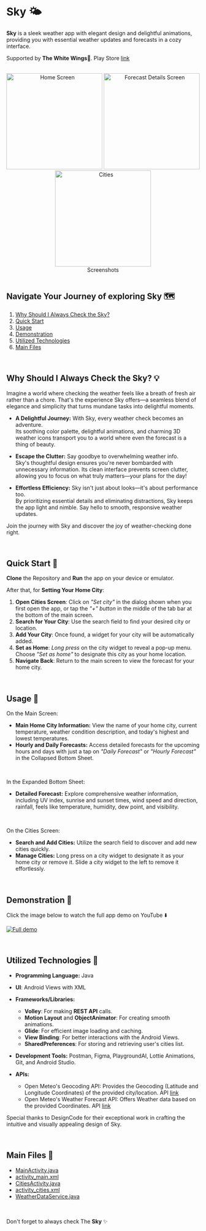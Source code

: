 # Sky 🌤️

**Sky** is a sleek weather app with elegant design and delightful animations, providing you with essential weather updates and forecasts in a cozy interface.

Supported by **The White Wings**🪽. Play Store [link](https://play.google.com/store/apps/dev?id=6456450686494659010)

<br>

<div align="center">
  <img src="https://github.com/user-attachments/assets/fabdbd35-38c3-4bce-a14c-64309fb93c2f" alt="Home Screen" width="250"/>
  <img src="https://github.com/user-attachments/assets/44a1132b-1429-478d-86fc-124570bfa4f6" alt="Forecast Details Screen" width="250"/>
  <img src="https://github.com/user-attachments/assets/5a33a921-c3a6-4554-8c18-5b58f55f3d2df" alt="Cities" width="250"/>
</div>

<div align="center">
  Screenshots
</div>

<br>

## Navigate Your Journey of exploring Sky 🗺️
 1. [Why Should I Always Check the Sky?](#why-should-i-always-check-the-sky-)
 2. [Quick Start](#quick-start-)
 3. [Usage](#usage-)
 4. [Demonstration](#demonstration-)
 5. [Utilized Technologies](#utilized-technologies-)
 6. [Main Files](#main-files-)

<br>

## Why Should I Always Check the Sky? 💡
Imagine a world where checking the weather feels like a breath of fresh air rather than a chore. That's the experience Sky offers—a seamless blend of elegance and simplicity that turns mundane tasks into delightful moments.

 - **A Delightful Journey:** With Sky, every weather check becomes an adventure.<br>
Its soothing color palette, delightful animations, and charming 3D weather icons transport you to a world where even the forecast is a thing of beauty.

 - **Escape the Clutter:** Say goodbye to overwhelming weather info.<br>
Sky's thoughtful design ensures you're never bombarded with unnecessary information. Its clean interface prevents screen clutter, allowing you to focus on what truly matters—your plans for the day!

 - **Effortless Efficiency:** Sky isn't just about looks—it's about performance too.<br>
By prioritizing essential details and eliminating distractions, Sky keeps the app light and nimble. Say hello to smooth, responsive weather updates.

Join the journey with Sky and discover the joy of weather-checking done right.

<br>

## Quick Start 🚀
**Clone** the Repository and **Run** the app on your device or emulator.

After that, for **Setting Your Home City**:
 1. **Open Cities Screen**: Click on *"Set city"* in the dialog shown when you first open the app, or tap the *"+" button* in the middle of the tab bar at the bottom of the main screen.
 2. **Search for Your City**: Use the search field to find your desired city or location.
 3. **Add Your City**: Once found, a widget for your city will be automatically added.
 4. **Set as Home**: *Long press* on the city widget to reveal a pop-up menu. Choose *"Set as home"* to designate this city as your home location.
 5. **Navigate Back**: Return to the main screen to view the forecast for your home city.

<br>

## Usage 📱
On the Main Screen:
 - **Main Home City Information:** View the name of your home city, current temperature, weather condition description, and today's highest and lowest temperatures.
 - **Hourly and Daily Forecasts:** Access detailed forecasts for the upcoming hours and days with just a tap on *"Daily Forecast"* or *"Hourly Forecast"* in the Collapsed Bottom Sheet.

<br>

In the Expanded Bottom Sheet:
 - **Detailed Forecast:** Explore comprehensive weather information, including UV index, sunrise and sunset times, wind speed and direction, rainfall, feels like temperature, humidity, dew point, and visibility.

<br>

On the Cities Screen:
 - **Search and Add Cities:** Utilize the search field to discover and add new cities quickly.
 - **Manage Cities:** Long press on a city widget to designate it as your home city or remove it. Slide a city widget to the left to remove it effortlessly.

<br>

## Demonstration 📸
Click the image below to watch the full app demo on YouTube ⬇️

[![Full demo](https://github.com/TheMaestroCo/Sky/assets/75887565/bcdce771-8ded-464f-9fe7-fb72c2b63f94)](https://www.youtube.com/watch?v=knCZisHvEII)

<br>

## Utilized Technologies 🔧
 - **Programming Language:** Java

 - **UI**: Android Views with XML

 - **Frameworks/Libraries:**
   - **Volley**: For making **REST API** calls.
   - **Motion Layout** and **ObjectAnimator**: For creating smooth animations.
   - **Glide**: For efficient image loading and caching.
   - **View Binding**: For better interactions with the Android Views.
   - **SharedPreferences**: For storing and retrieving user's cities list.

 - **Development Tools:** Postman, Figma, PlaygroundAI, Lottie Animations, Git, and Android Studio.

 - **APIs:**
   - Open Meteo's Geocoding API: Provides the Geocoding (Latitude and Longitude Coordinates) of the provided city/location. API [link](https://open-meteo.com/en/docs/geocoding-api)
   - Open Meteo's Weather Forecast API: Offers Weather data based on the provided Coordinates. API [link](https://open-meteo.com/en/docs)

Special thanks to DesignCode for their exceptional work in crafting the intuitive and visually appealing design of Sky.

<br>

## Main Files 📁
 - [MainActivity.java](app/src/main/java/com/thewhitewings/sky/MainActivity.java)
 - [activity_main.xml](app/src/main/res/layout/activity_main.xml)
 - [CitiesActivity.java](app/src/main/java/com/thewhitewings/sky/CitiesActivity.java)
 - [activity_cities.xml](app/src/main/res/layout/activity_cities.xml)
 - [WeatherDataService.java](app/src/main/java/com/thewhitewings/sky/WeatherDataService.java)

<br></br>
Don't forget to always check The **Sky** ✨
